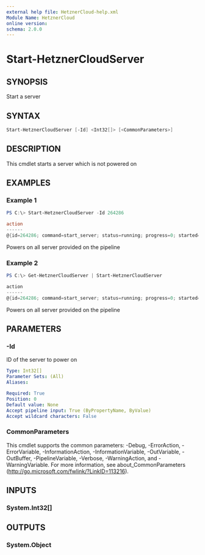 ```yaml
---
external help file: HetznerCloud-help.xml
Module Name: HetznerCloud
online version:
schema: 2.0.0
---
```


# Start-HetznerCloudServer

## SYNOPSIS

Start a server

## SYNTAX

```powershell
Start-HetznerCloudServer [-Id] <Int32[]> [<CommonParameters>]
```

## DESCRIPTION

This cmdlet starts a server which is not powered on

## EXAMPLES

### Example 1

```powershell
PS C:\> Start-HetznerCloudServer -Id 264286

action
------
@{id=264286; command=start_server; status=running; progress=0; started=28.02.2018 17:32:09; finished=; resources=System.Object[]; error=}
```

Powers on all server provided on the pipeline

### Example 2

```powershell
PS C:\> Get-HetznerCloudServer | Start-HetznerCloudServer

action
------
@{id=264286; command=start_server; status=running; progress=0; started=28.02.2018 17:32:09; finished=; resources=System.Object[]; error=}
```

Powers on all server provided on the pipeline

## PARAMETERS

### -Id

ID of the server to power on

```yaml
Type: Int32[]
Parameter Sets: (All)
Aliases:

Required: True
Position: 0
Default value: None
Accept pipeline input: True (ByPropertyName, ByValue)
Accept wildcard characters: False
```

### CommonParameters

This cmdlet supports the common parameters: -Debug, -ErrorAction, -ErrorVariable, -InformationAction, -InformationVariable, -OutVariable, -OutBuffer, -PipelineVariable, -Verbose, -WarningAction, and -WarningVariable.
For more information, see about_CommonParameters (http://go.microsoft.com/fwlink/?LinkID=113216).

## INPUTS

### System.Int32[]

## OUTPUTS

### System.Object
